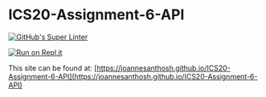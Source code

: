 # ICS20-Assignment-6-API

[![GitHub's Super Linter](https://github.com/joannesanthosh/ICS20-Assignment-6-API/workflows/GitHub's%20Super%20Linter/badge.svg)](https://github.com/joannesanthosh/ICS20-Assignment-6-API/actions)

[![Run on Repl.it](https://repl.it/badge/github/joannesanthosh/ICS20-Assignment-6-API)](https://repl.it/github/joannesanthosh/ICS20-Assignment-6-API)

This site can be found at: [https://joannesanthosh.github.io/ICS20-Assignment-6-API](https://joannesanthosh.github.io/ICS20-Assignment-6-API)
